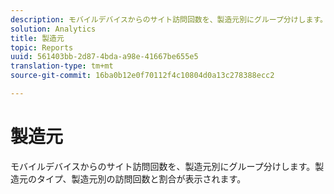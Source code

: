 ```yaml
---
description: モバイルデバイスからのサイト訪問回数を、製造元別にグループ分けします。製造元のタイプ、製造元別の訪問回数と割合が表示されます。
solution: Analytics
title: 製造元
topic: Reports
uuid: 561403bb-2d87-4bda-a98e-41667be655e5
translation-type: tm+mt
source-git-commit: 16ba0b12e0f70112f4c10804d0a13c278388ecc2

---
```



# 製造元

モバイルデバイスからのサイト訪問回数を、製造元別にグループ分けします。製造元のタイプ、製造元別の訪問回数と割合が表示されます。

